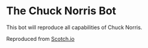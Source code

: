The Chuck Norris Bot
====================

This bot will reproduce all capabilities of Chuck Norris.

Reproduced from [Scotch.io](https://scotch.io/tutorials/building-a-slack-bot-with-node-js-and-chuck-norris-super-powers)
